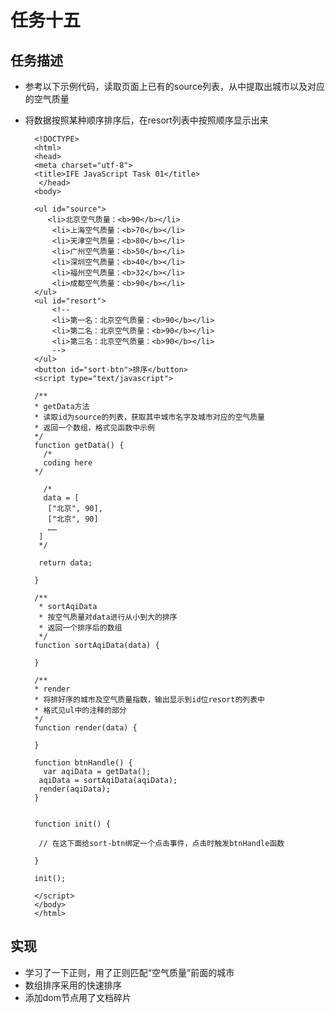 # 任务十五

## 任务描述
* 参考以下示例代码，读取页面上已有的source列表，从中提取出城市以及对应的空气质量
* 将数据按照某种顺序排序后，在resort列表中按照顺序显示出来

		<!DOCTYPE>
        <html>
        <head>
        <meta charset="utf-8">
   		<title>IFE JavaScript Task 01</title>
 		 </head>
		<body>

  		<ul id="source">
 		   <li>北京空气质量：<b>90</b></li>
		    <li>上海空气质量：<b>70</b></li>
    		<li>天津空气质量：<b>80</b></li>
    		<li>广州空气质量：<b>50</b></li>
    		<li>深圳空气质量：<b>40</b></li>
    		<li>福州空气质量：<b>32</b></li>
    		<li>成都空气质量：<b>90</b></li>
  		</ul>
	  	<ul id="resort">
    		<!-- 
	   		<li>第一名：北京空气质量：<b>90</b></li>
   			<li>第二名：北京空气质量：<b>90</b></li>
    		<li>第三名：北京空气质量：<b>90</b></li>
    		-->
  		</ul>
  		<button id="sort-btn">排序</button>
		<script type="text/javascript">

		/**
 		* getData方法
 		* 读取id为source的列表，获取其中城市名字及城市对应的空气质量
 		* 返回一个数组，格式见函数中示例
 		*/
		function getData() {
		  /*
		  coding here
		*/

		  /*
		  data = [
 		   ["北京", 90],
 		   ["北京", 90]
 		   ……
 		 ]
 		 */

 		 return data;

		}

		/**
		 * sortAqiData
		 * 按空气质量对data进行从小到大的排序
		 * 返回一个排序后的数组
		 */
		function sortAqiData(data) {

		}

		/**
 		* render
 		* 将排好序的城市及空气质量指数，输出显示到id位resort的列表中
 		* 格式见ul中的注释的部分
 		*/
		function render(data) {

		}

		function btnHandle() {
		  var aqiData = getData();
 		 aqiData = sortAqiData(aqiData);
 		 render(aqiData);
		}


		function init() {

 		 // 在这下面给sort-btn绑定一个点击事件，点击时触发btnHandle函数

		}

		init();

		</script>
		</body>
		</html>	
	
## 实现
* 学习了一下正则，用了正则匹配“空气质量”前面的城市
* 数组排序采用的快速排序
* 添加dom节点用了文档碎片
